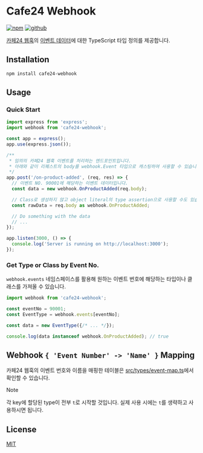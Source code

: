 # Cafe24 Webhook

[![npm](https://img.shields.io/badge/npm-CB3837?style=for-the-badge&logo=npm&logoColor=white)](https://www.npmjs.com/package/cafe24-webhook)
[![github](https://img.shields.io/badge/GitHub-100000?style=for-the-badge&logo=github&logoColor=white)](https://github.com/01Joseph-Hwang10/cafe24.js/tree/master/packages/cafe24-webhook)

[카페24 웹훅](https://developers.cafe24.com/app/front/app/develop/webhook)의 
[이벤트 데이터](https://developers.cafe24.com/app/front/app/develop/webhook/sample)에 대한 
TypeScript 타입 정의를 제공합니다.

## Installation

```bash
npm install cafe24-webhook
```

## Usage

### Quick Start

```typescript
import express from 'express';
import webhook from 'cafe24-webhook';

const app = express();
app.use(express.json());

/**
 * 임의의 카페24 웹훅 이벤트를 처리하는 엔드포인트입니다.
 * 아래와 같이 리퀘스트의 body를 webhook.Event 타입으로 캐스팅하여 사용할 수 있습니다.
 */
app.post('/on-product-added', (req, res) => {
  // 이벤트 NO. 90001에 해당하는 이벤트 데이터입니다.
  const data = new webhook.OnProductAdded(req.body);

  // Class로 생성하지 않고 object literal의 type assertion으로 사용할 수도 있습니다.
  const rawData = req.body as webhook.OnProductAdded;

  // Do something with the data 
  // ...
});

app.listen(3000, () => {
  console.log('Server is running on http://localhost:3000');
});
```

### Get Type or Class by Event No.

`webhook.events` 네임스페이스를 활용해 원하는 이벤트 번호에 해당하는 타입이나 클래스를 가져올 수 있습니다.

```typescript
import webhook from 'cafe24-webhook';

const eventNo = 90001;
const EventType = webhook.events[eventNo];

const data = new EventType({/* ... */});

console.log(data instanceof webhook.OnProductAdded); // true
```


## Webhook `{ 'Event Number' -> 'Name' }` Mapping

카페24 웹훅의 이벤트 번호와 이름을 매핑한 테이블은 [src/types/event-map.ts](./src/types/event-map.ts)에서 확인할 수 있습니다.

> [!NOTE]
> 각 key에 할당된 type이 전부 `t`로 시작할 것입니다. 실제 사용 시에는 `t`를 생략하고 사용하시면 됩니다.

## License

[MIT](./LICENSE)

